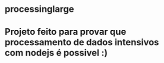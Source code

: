 # processinglarge
   # Projeto feito para provar que processamento de dados intensivos com nodejs é possivel :)